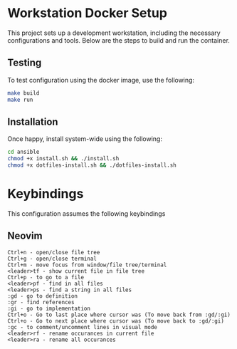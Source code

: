 # Workstation Docker Setup

This project sets up a development workstation, including the necessary configurations and tools. Below are the steps to build and run the container.

## Testing

To test configuration using the docker image, use the following:

```bash
make build
make run
```

## Installation

Once happy, install system-wide using the following:

```bash
cd ansible
chmod +x install.sh && ./install.sh
chmod +x dotfiles-install.sh && ./dotfiles-install.sh
```

# Keybindings

This configuration assumes the following keybindings

## Neovim

```
Ctrl+n - open/close file tree
Ctrl+g - open/close terminal
Ctrl+m - move focus from window/file tree/terminal
<leader>tf - show current file in file tree
Ctrl+p - to go to a file
<leader>pf - find in all files
<leader>ps - find a string in all files
:gd - go to definition
:gr - find references
:gi - go to implementation
Ctrl+o - Go to last place where cursor was (To move back from :gd/:gi)
Ctrl+o - Go to next place where cursor was (To move back to :gd/:gi)
:gc - to comment/uncomment lines in visual mode
<leader>rf - rename occurances in current file
<leader>ra - rename all occurances
```
